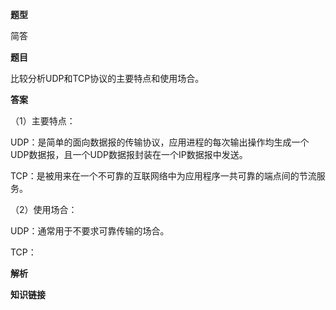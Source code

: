 **题型**

简答

**题目** 

比较分析UDP和TCP协议的主要特点和使用场合。

**答案**

（1）主要特点：

UDP：是简单的面向数据报的传输协议，应用进程的每次输出操作均生成一个UDP数据报，且一个UDP数据报封装在一个IP数据报中发送。

TCP：是被用来在一个不可靠的互联网络中为应用程序一共可靠的端点间的节流服务。

（2）使用场合：

UDP：通常用于不要求可靠传输的场合。

TCP：

**解析**



**知识链接**

